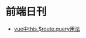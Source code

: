 # 前端日刊

* [vue中this.$route.query用法](https://blog.csdn.net/weixin_43735255/article/details/98875659)
